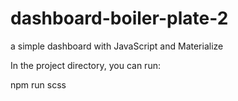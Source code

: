 # dashboard-boiler-plate-2
a simple dashboard with JavaScript and Materialize

In the project directory, you can run:

npm run scss

